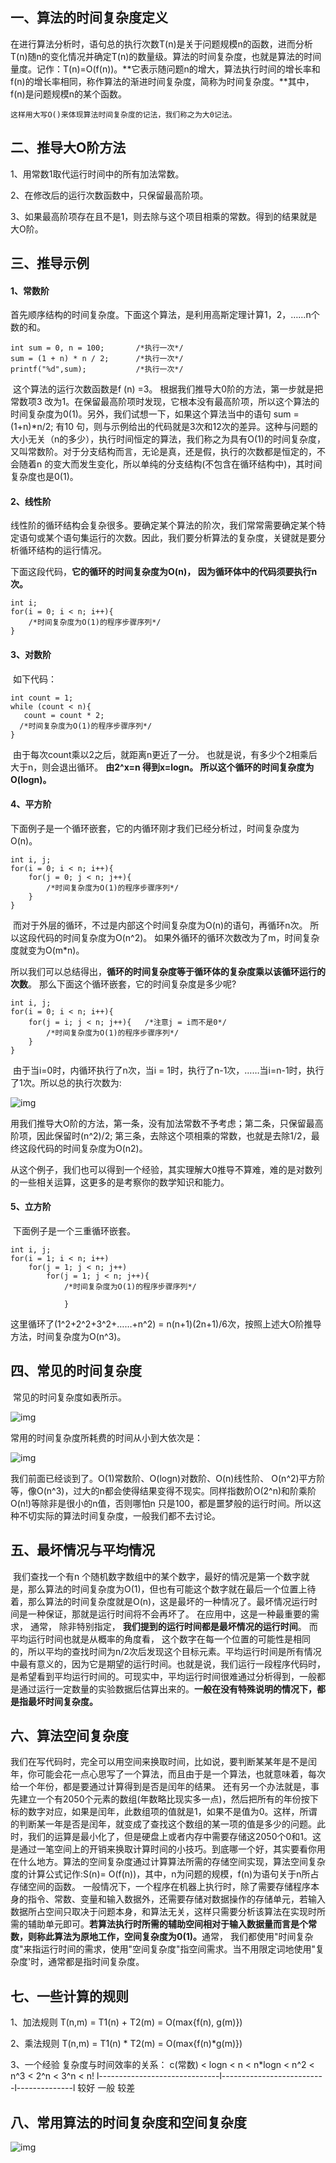 ## 一、算法的时间复杂度定义

​    在进行算法分析时，语句总的执行次数T(n)是关于问题规模n的函数，进而分析T(n)随n的变化情况并确定T(n)的数量级。算法的时间复杂度，也就是算法的时间量度。记作：T(n)=O(f(n))。**它表示随问题n的增大，算法执行时间的增长率和f(n)的增长率相同，称作算法的渐进时间复杂度，简称为时间复杂度。**其中，f(n)是问题规模n的某个函数。

    这样用大写O()来体现算法时间复杂度的记法，我们称之为大0记法。

## 二、推导大O阶方法

1、用常数1取代运行时间中的所有加法常数。

2、在修改后的运行次数函数中，只保留最高阶项。

3、如果最高阶项存在且不是1，则去除与这个项目相乘的常数。得到的结果就是大O阶。

## 三、推导示例

#### 1、常数阶

​     首先顺序结构的时间复杂度。下面这个算法，是利用高斯定理计算1，2，……n个数的和。

```
int sum = 0, n = 100;       /*执行一次*/
sum = (1 + n) * n / 2;      /*执行一次*/
printf("%d",sum);           /*执行一次*/
```

​     这个算法的运行次数函数是f (n)  =3。 根据我们推导大0阶的方法，第一步就是把常数项3 改为1。在保留最高阶项时发现，它根本没有最高阶项，所以这个算法的时间复杂度为0(1)。
​     另外，我们试想一下，如果这个算法当中的语句 sum = (1+n)*n/2; 有10 句，则与示例给出的代码就是3次和12次的差异。这种与问题的大小无关（n的多少），执行时间恒定的算法，我们称之为具有O(1)的时间复杂度，又叫常数阶。对于分支结构而言，无论是真，还是假，执行的次数都是恒定的，不会随着n 的变大而发生变化，所以单纯的分支结构(不包含在循环结构中)，其时间复杂度也是0(1)。

#### 2、线性阶

​    线性阶的循环结构会复杂很多。要确定某个算法的阶次，我们常常需要确定某个特定语句或某个语句集运行的次数。因此，我们要分析算法的复杂度，关键就是要分析循环结构的运行情况。

下面这段代码，**它的循环的时间复杂度为O(n)， 因为循环体中的代码须要执行n次。**

```
int i;      
for(i = 0; i < n; i++){
    /*时间复杂度为O(1)的程序步骤序列*/
}
```

#### 3、对数阶

​    如下代码：

```
int count = 1;      
while (count < n){
   count = count * 2;
  /*时间复杂度为O(1)的程序步骤序列*/
}
```

​    由于每次count乘以2之后，就距离n更近了一分。 也就是说，有多少个2相乘后大于n，则会退出循环。 **由2^x=n 得到x=logn。 所以这个循环的时间复杂度为O(logn)。**

#### 4、平方阶

​    下面例子是一个循环嵌套，它的内循环刚才我们已经分析过，时间复杂度为O(n)。

```
int i, j;      
for(i = 0; i < n; i++){
    for(j = 0; j < n; j++){
        /*时间复杂度为O(1)的程序步骤序列*/
    }
}
```

​    而对于外层的循环，不过是内部这个时间复杂度为O(n)的语句，再循环n次。 所以这段代码的时间复杂度为O(n^2)。
​    如果外循环的循环次数改为了m，时间复杂度就变为O(m*n)。

所以我们可以总结得出，**循环的时间复杂度等于循环体的复杂度乘以该循环运行的次数**。
那么下面这个循环嵌套，它的时间复杂度是多少呢?

```
int i, j;      
for(i = 0; i < n; i++){
    for(j = i; j < n; j++){   /*注意j = i而不是0*/
        /*时间复杂度为O(1)的程序步骤序列*/
    }
}
```

​    由于当i=0时，内循环执行了n次，当i = 1时，执行了n-1次，……当i=n-1时，执行了1次。所以总的执行次数为:

![img](https://img-blog.csdn.net/20170327144317062)

用我们推导大O阶的方法，第一条，没有加法常数不予考虑；第二条，只保留最高阶项，因此保留时(n^2)/2; 第三条，去除这个项相乘的常数，也就是去除1/2，最终这段代码的时间复杂度为O(n2)。

从这个例子，我们也可以得到一个经验，其实理解大0推导不算难，难的是对数列的一些相关运算，这更多的是考察你的数学知识和能力。

#### 5、立方阶

​    下面例子是一个三重循环嵌套。

```
int i, j;      
for(i = 1; i < n; i++)
    for(j = 1; j < n; j++)
        for(j = 1; j < n; j++){
            /*时间复杂度为O(1)的程序步骤序列*/

    		}
```

这里循环了(1^2+2^2+3^2+……+n^2) = n(n+1)(2n+1)/6次，按照上述大O阶推导方法，时间复杂度为O(n^3)。

## 四、常见的时间复杂度

​    常见的时问复杂度如表所示。

![img](https://img-blog.csdn.net/20170327162904721)

常用的时间复杂度所耗费的时间从小到大依次是：

![img](https://img-blog.csdn.net/20170327162956884)

我们前面已经谈到了。O(1)常数阶、O(logn)对数阶、O(n)线性阶、 O(n^2)平方阶等，像O(n^3)，过大的n都会使得结果变得不现实。同样指数阶O(2^n)和阶乘阶O(n!)等除非是很小的n值，否则哪怕n 只是100，都是噩梦般的运行时间。所以这种不切实际的算法时间复杂度，一般我们都不去讨论。

## 五、最坏情况与平均情况

​    我们查找一个有n 个随机数字数组中的某个数字，最好的情况是第一个数字就是，那么算法的时间复杂度为O(1)，但也有可能这个数字就在最后一个位置上待着，那么算法的时间复杂度就是O(n)，这是最坏的一种情况了。
​    最坏情况运行时间是一种保证，那就是运行时间将不会再坏了。 在应用中，这是一种最重要的需求， 通常， 除非特别指定， **我们提到的运行时间都是最坏情况的运行时间**。
​    而平均运行时间也就是从概率的角度看， 这个数字在每一个位置的可能性是相同的，所以平均的查找时间为n/2次后发现这个目标元素。平均运行时间是所有情况中最有意义的，因为它是期望的运行时间。也就是说，我们运行一段程序代码时，是希望看到平均运行时间的。可现实中，平均运行时间很难通过分析得到，一般都是通过运行一定数量的实验数据后估算出来的。**一般在没有特殊说明的情况下，都是指最坏时间复杂度。**

## 六、算法空间复杂度

​    我们在写代码时，完全可以用空间来换取时间，比如说，要判断某某年是不是闰年，你可能会花一点心思写了一个算法，而且由于是一个算法，也就意味着，每次给一个年份，都是要通过计算得到是否是闰年的结果。 还有另一个办法就是，事先建立一个有2050个元素的数组(年数略比现实多一点)，然后把所有的年份按下标的数字对应，如果是闰年，此数组项的值就是1，如果不是值为0。这样，所谓的判断某一年是否是闰年，就变成了查找这个数组的某一项的值是多少的问题。此时，我们的运算是最小化了，但是硬盘上或者内存中需要存储这2050个0和1。这是通过一笔空间上的开销来换取计算时间的小技巧。到底哪一个好，其实要看你用在什么地方。
​    算法的空间复杂度通过计算算法所需的存储空间实现，算法空间复杂度的计算公式记作:S(n)= O(f(n))，其中，n为问题的规模，f(n)为语句关于n所占存储空间的函数。
​    一般情况下，一个程序在机器上执行时，除了需要存储程序本身的指令、常数、变量和输入数据外，还需要存储对数据操作的存储单元，若输入数据所占空间只取决于问题本身，和算法无关，这样只需要分析该算法在实现时所需的辅助单元即可。**若算法执行时所需的辅助空间相对于输入数据量而言是个常数，则称此算法为原地工作，空间复杂度为0(1)。**
​     通常， 我们都使用"时间复杂度"来指运行时间的需求，使用"空间复杂度"指空间需求。当不用限定词地使用"复杂度'时，通常都是指时间复杂度。

## 七、一些计算的规则

1、加法规则
     T(n,m) = T1(n) + T2(m) = O(max{f(n), g(m)})

2、乘法规则
     T(n,m) = T1(n) * T2(m) = O(max{f(n)*g(m)})

3、一个经验
     复杂度与时间效率的关系：
    c(常数) < logn < n < n*logn < n^2 < n^3 < 2^n < 3^n < n!
    l------------------------------l--------------------------l--------------l
                   较好                          一般                    较差

## 八、常用算法的时间复杂度和空间复杂度

![img](https://img-blog.csdn.net/20170327164357916)

